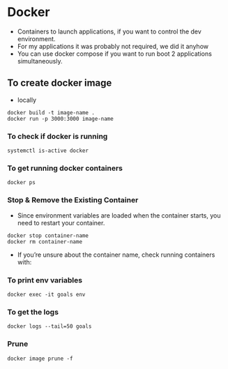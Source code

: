# Docker
- Containers to launch applications, if you want to control the dev environment. 
- For my applications it was probably not required, we did it anyhow
- You can use docker compose if you want to run boot 2 applications simultaneously. 


## To create docker image
- locally
```
docker build -t image-name .
docker run -p 3000:3000 image-name
```


### To check if docker is running
```
systemctl is-active docker
```

### To get running docker containers
```
docker ps
```


### **Stop & Remove the Existing Container**

- Since environment variables are loaded when the container starts, you need to restart your container.

```
docker stop container-name
docker rm container-name
```

- If you’re unsure about the container name, check running containers with:

### To print env variables
```
docker exec -it goals env
```


### To get the logs
```
docker logs --tail=50 goals
```




### Prune 
```
docker image prune -f
```
